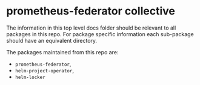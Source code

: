 # prometheus-federator collective

The information in this top level docs folder should be relevant to all packages in this repo.
For package specific information each sub-package should have an equivalent directory.

The packages maintained from this repo are:
- `prometheus-federator`,
- `helm-project-operator`,
- `helm-locker`
